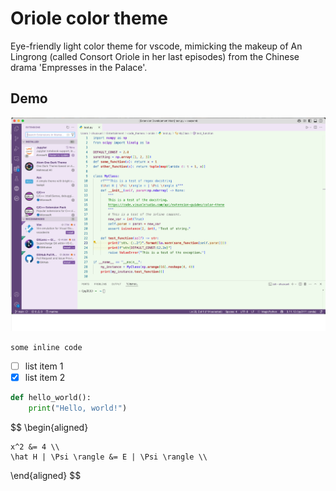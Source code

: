 # Oriole color theme

Eye-friendly light color theme for vscode, mimicking the makeup of An Lingrong (called Consort Oriole in her last episodes) from the Chinese drama 'Empresses in the Palace'.

## Demo

![Demo](./screenshot.png)

`some inline code`

- [ ] list item 1
- [x] list item 2

``` python
def hello_world():
    print("Hello, world!")
```

$$
\begin{aligned}

    x^2 &= 4 \\
    \hat H | \Psi \rangle &= E | \Psi \rangle \\

\end{aligned}
$$


<br>
<br>
